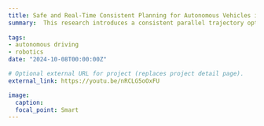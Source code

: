 ```yaml
---
title: Safe and Real-Time Consistent Planning for Autonomous Vehicles in Partially Observed Environments via Parallel Consensus Optimization
summary:  This research introduces a consistent parallel trajectory optimization (CPTO) approach for real-time, consistent, and safe trajectory planning for autonomous driving in partially observed environments. The CPTO framework introduces a consensus safety barrier module, ensuring that each generated trajectory maintains a consistent and safe segment, even when faced with varying levels of obstacle detection accuracy. We validate our CPTO framework through extensive comparisons with state-of-the-art baselines across multiple driving tasks in partially observable environments. [Our results demonstrate improved safety and consistency using both synthetic and real-world traffic datasets.](https://youtu.be/nRCLG5oOxFU)
  
tags:
- autonomous driving
- robotics
date: "2024-10-08T00:00:00Z"

# Optional external URL for project (replaces project detail page).
external_link: https://youtu.be/nRCLG5oOxFU

image:
  caption:  
  focal_point: Smart
---
```

